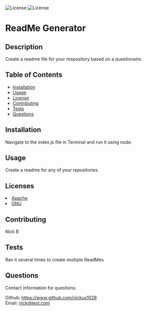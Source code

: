 

![License](https://img.shields.io/static/v1?label=License&message=Apache&color=BLUE) ![License](https://img.shields.io/static/v1?label=License&message=GNU&color=BLUE)

# ReadMe Generator

## Description
Create a readme file for your respository based on a questionaire.

## Table of Contents

* [Installation](#installation)
* [Usage](#usage)
* [License](#license)
* [Contributing](#contributing)
* [Tests](#tests)
* [Questions](#questions)

## Installation
Navigate to the index.js file in Terminal and run it using node.

## Usage
Create a readme for any of your repositories.

## Licenses
<li><a href = "https://opensource.org/licenses/Apache-2.0">Apache</a></li><li><a href = "https://opensource.org/licenses/gpl-license">GNU</a></li>

## Contributing
Nick B

## Tests
Ran it several times to create multiple ReadMes

## Questions
Contact information for questions:  

Github: https://www.github.com/nickus1028  
Email: nick@test.com
